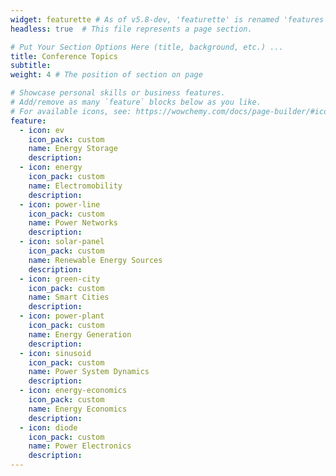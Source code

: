 ```yaml
---
widget: featurette # As of v5.8-dev, 'featurette' is renamed 'features'
headless: true  # This file represents a page section.

# Put Your Section Options Here (title, background, etc.) ...
title: Conference Topics
subtitle:
weight: 4 # The position of section on page

# Showcase personal skills or business features.
# Add/remove as many `feature` blocks below as you like.
# For available icons, see: https://wowchemy.com/docs/page-builder/#icons
feature:
  - icon: ev
    icon_pack: custom
    name: Energy Storage
    description: 
  - icon: energy
    icon_pack: custom
    name: Electromobility
    description: 
  - icon: power-line
    icon_pack: custom
    name: Power Networks
    description: 
  - icon: solar-panel
    icon_pack: custom
    name: Renewable Energy Sources
    description: 
  - icon: green-city
    icon_pack: custom
    name: Smart Cities
    description: 
  - icon: power-plant
    icon_pack: custom
    name: Energy Generation
    description:      
  - icon: sinusoid
    icon_pack: custom
    name: Power System Dynamics
    description:   
  - icon: energy-economics
    icon_pack: custom
    name: Energy Economics
    description:   
  - icon: diode
    icon_pack: custom
    name: Power Electronics
    description:     
---
```

